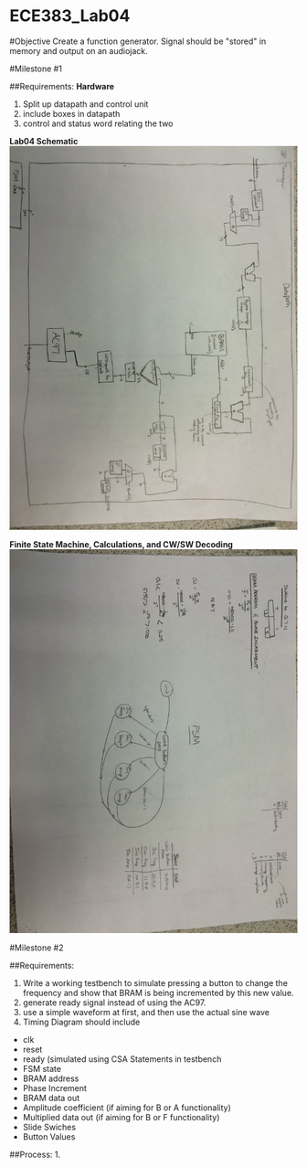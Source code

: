 # ECE383_Lab04

#Objective
Create a function generator.  Signal should be "stored" in memory and output on an audiojack.  



#Milestone #1

##Requirements: 
**Hardware**

1. Split up datapath and control unit
2. include boxes in datapath
3. control and status word relating the two

**Lab04 Schematic**
![alt tag](https://raw.githubusercontent.com/JohnTerragnoli/ECE383_Lab04/master/Pictures/Datapath.JPG "Datapath schematic")

**Finite State Machine, Calculations, and CW/SW Decoding**
![alt tag](https://raw.githubusercontent.com/JohnTerragnoli/ECE383_Lab04/master/Pictures/FSM%20and%20Calculation.JPG "fsm and calculations")


#Milestone #2

##Requirements: 

1. Write a working testbench to simulate pressing a button to change the frequency and show that BRAM is being incremented by this new value.   
2. generate ready signal instead of using the AC97. 
3. use a simple waveform at first, and then use the actual sine wave
4. Timing Diagram should include
  * clk
  * reset
  * ready (simulated using CSA Statements in testbench
  * FSM state
  * BRAM address
  * Phase Increment
  * BRAM data out
  * Amplitude coefficient (if aiming for B or A functionality)
  * Multiplied data out (if aiming for B or F functionality)
  * Slide Swiches
  * Button Values
 

##Process: 
1. 
